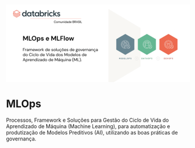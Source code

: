 <img src='https://github.com/Databricks-BR/MLOps/raw/main/images/mlops_capa.png'></img>


# MLOps
Processos, Framework e Soluções para Gestão do Ciclo de Vida do Aprendizado de Máquina (Machine Learning), para automatização e produtização de Modelos Preditivos (AI), utilizando as boas práticas de governança.
